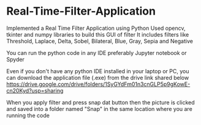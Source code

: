# Real-Time-Filter-Application
Implemented a Real Time Filter Application using Python
Used opencv, tkinter and numpy libraries to build this GUI of filter
It includes filters like Threshold, Laplace, Delta, Sobel, Bilateral, Blue, Gray, Sepia and Negative

You can run the python code in any IDE preferably Jupyter notebook or Spyder

Even if you don't have any python IDE installed in your laptop or PC, you can download the application file (.exe) from the drive link shared below
https://drive.google.com/drive/folders/1SyGYdFm01n3cnGLP5p9gKowE-cn20Kyd?usp=sharing

When you apply filter and press snap dat button then the picture is clicked and saved into a folder named "Snap" in the same location where you are running the code
